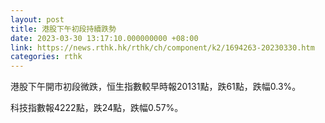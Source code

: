```yaml
---
layout: post
title: 港股下午初段持續跌勢
date: 2023-03-30 13:17:10.000000000 +08:00
link: https://news.rthk.hk/rthk/ch/component/k2/1694263-20230330.htm
categories: rthk
---
```


港股下午開市初段微跌，恒生指數較早時報20131點，跌61點，跌幅0.3%。

科技指數報4222點，跌24點，跌幅0.57%。
